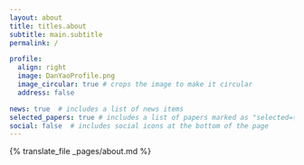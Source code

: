 ```yaml
---
layout: about
title: titles.about
subtitle: main.subtitle
permalink: /

profile:
  align: right
  image: DanYaoProfile.png
  image_circular: true # crops the image to make it circular
  address: false

news: true  # includes a list of news items
selected_papers: true # includes a list of papers marked as "selected={true}"
social: false  # includes social icons at the bottom of the page
---
```


{% translate_file _pages/about.md %}
